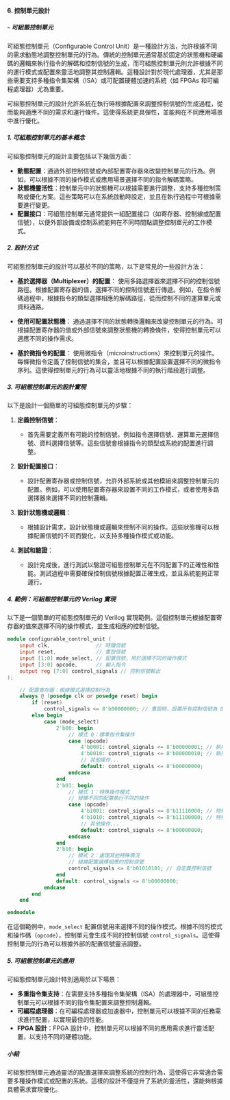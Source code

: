 #### 6. **控制單元設計**
##### - **可組態控制單元**

可組態控制單元（Configurable Control Unit）是一種設計方法，允許根據不同的需求動態地調整控制單元的行為。傳統的控制單元通常基於固定的狀態機和硬編碼的邏輯來執行指令的解碼和控制信號的生成，而可組態控制單元則允許根據不同的運行模式或配置來靈活地調整其控制邏輯。這種設計對於現代處理器，尤其是那些需要支持多種指令集架構（ISA）或可配置硬體加速的系統（如 FPGAs 和可編程處理器）尤為重要。

可組態控制單元的設計允許系統在執行時根據配置來調整控制信號的生成過程，從而能夠適應不同的需求和運行條件。這使得系統更具彈性，並能夠在不同應用場景中進行優化。

##### 1. **可組態控制單元的基本概念**

可組態控制單元的設計主要包括以下幾個方面：
- **動態配置**：通過外部控制信號或內部配置寄存器來改變控制單元的行為。例如，可以根據不同的操作模式或應用場景選擇不同的指令解碼策略。
- **狀態機靈活性**：控制單元中的狀態機可以根據需要進行調整，支持多種控制策略或優化方案。這些策略可以在系統啟動時設定，並且在執行過程中可根據需要進行變更。
- **配置接口**：可組態控制單元通常提供一組配置接口（如寄存器、控制線或配置信號），以便外部設備或控制系統能夠在不同時間點調整控制單元的工作模式。

##### 2. **設計方式**

可組態控制單元的設計可以基於不同的策略，以下是常見的一些設計方法：

- **基於選擇器（Multiplexer）的配置**：
  使用多路選擇器來選擇不同的控制信號路徑。根據配置寄存器的值，選擇不同的控制信號進行傳遞。例如，在指令解碼過程中，根據指令的類型選擇相應的解碼路徑，從而控制不同的運算單元或資料通路。

- **使用可配置狀態機**：
  通過選擇不同的狀態轉換邏輯來改變控制單元的行為。可根據配置寄存器的值或外部信號來調整狀態機的轉換條件，使得控制單元可以適應不同的操作需求。

- **基於微指令的配置**：
  使用微指令（microinstructions）來控制單元的操作。每條微指令定義了控制信號的集合，並且可以根據配置設置選擇不同的微指令序列。這使得控制單元的行為可以靈活地根據不同的執行階段進行調整。

##### 3. **可組態控制單元的設計實現**

以下是設計一個簡單的可組態控制單元的步驟：

1. **定義控制信號**：
   - 首先需要定義所有可能的控制信號，例如指令選擇信號、運算單元選擇信號、資料選擇信號等。這些信號會根據指令的類型或系統的配置進行調整。

2. **設計配置接口**：
   - 設計配置寄存器或控制信號，允許外部系統或其他模組來調整控制單元的配置。例如，可以使用配置寄存器來設置不同的工作模式，或者使用多路選擇器來選擇不同的控制邏輯。

3. **設計狀態機或邏輯**：
   - 根據設計需求，設計狀態機或邏輯來控制不同的操作。這些狀態機可以根據配置信號的不同而變化，以支持多種操作模式或功能。

4. **測試和驗證**：
   - 設計完成後，進行測試以驗證可組態控制單元在不同配置下的正確性和性能。測試過程中需要確保控制信號根據配置正確生成，並且系統能夠正常運行。

##### 4. **範例：可組態控制單元的 Verilog 實現**

以下是一個簡單的可組態控制單元的 Verilog 實現範例。這個控制單元根據配置寄存器的值來選擇不同的操作模式，並生成相應的控制信號。

```verilog
module configurable_control_unit (
    input clk,               // 時鐘信號
    input reset,             // 重設信號
    input [1:0] mode_select, // 配置信號，用於選擇不同的操作模式
    input [3:0] opcode,      // 輸入指令
    output reg [7:0] control_signals // 控制信號輸出
);

    // 配置寄存器：根據模式選擇控制行為
    always @ (posedge clk or posedge reset) begin
        if (reset)
            control_signals <= 8'b00000000; // 重設時，設置所有控制信號為 0
        else begin
            case (mode_select)
                2'b00: begin
                    // 模式 0：標準指令集操作
                    case (opcode)
                        4'b0001: control_signals <= 8'b00000001; // 執行加法
                        4'b0010: control_signals <= 8'b00000010; // 執行減法
                        // 其他操作...
                        default: control_signals <= 8'b00000000;
                    endcase
                end
                2'b01: begin
                    // 模式 1：特殊操作模式
                    // 根據不同的配置執行不同的操作
                    case (opcode)
                        4'b1001: control_signals <= 8'b11110000; // 特殊操作 1
                        4'b1010: control_signals <= 8'b11100000; // 特殊操作 2
                        // 其他操作...
                        default: control_signals <= 8'b00000000;
                    endcase
                end
                2'b10: begin
                    // 模式 2：處理其他特殊情況
                    // 根據配置選擇相應的控制信號
                    control_signals <= 8'b01010101; // 自定義控制信號
                end
                default: control_signals <= 8'b00000000;
            endcase
        end
    end

endmodule
```

在這個範例中，`mode_select` 配置信號用來選擇不同的操作模式。根據不同的模式和操作碼（`opcode`），控制單元會生成不同的控制信號 `control_signals`。這使得控制單元的行為可以根據外部的配置信號靈活調整。

##### 5. **可組態控制單元的應用**

可組態控制單元設計特別適用於以下場景：
- **多重指令集支持**：在需要支持多種指令集架構（ISA）的處理器中，可組態控制單元可以根據不同的指令集配置來調整控制邏輯。
- **可編程處理器**：在可編程處理器或加速器中，控制單元可以根據不同的任務需求進行配置，以實現最佳的性能。
- **FPGA 設計**：FPGA 設計中，控制單元可以根據不同的應用需求進行靈活配置，以支持不同的硬體功能。

##### 小結

可組態控制單元通過靈活的配置選擇來調整系統的控制行為，這使得它非常適合需要多種操作模式或配置的系統。這樣的設計不僅提升了系統的靈活性，還能夠根據具體需求實現優化。
